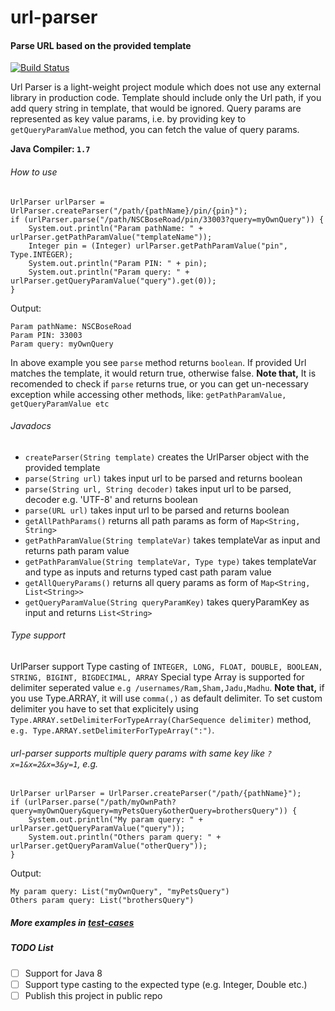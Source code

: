 # url-parser
#### Parse URL based on the provided template

[![Build Status](https://travis-ci.org/avirup-nandi/url-parser.svg?branch=master)](https://travis-ci.org/avirup-nandi/url-parser)

Url Parser is a light-weight project module which does not use any external library in production code.
Template should include only the Url path, if you add query string in template, that would be ignored.
Query params are represented as key value params, i.e. by providing key to `getQueryParamValue` method, you can fetch the value of query params.

**Java Compiler: `1.7`**
###### How to use
```
UrlParser urlParser = UrlParser.createParser("/path/{pathName}/pin/{pin}");
if (urlParser.parse("/path/NSCBoseRoad/pin/33003?query=myOwnQuery")) {
    System.out.println("Param pathName: " + urlParser.getPathParamValue("templateName"));
    Integer pin = (Integer) urlParser.getPathParamValue("pin", Type.INTEGER);
    System.out.println("Param PIN: " + pin);
    System.out.println("Param query: " + urlParser.getQueryParamValue("query").get(0));
}
```
Output:
``` 
Param pathName: NSCBoseRoad
Param PIN: 33003
Param query: myOwnQuery
```
In above example you see `parse` method returns `boolean`. If provided Url matches the template, it would return true, otherwise false. **Note that,** It is recomended to check if `parse` returns true, or you can get un-necessary exception while accessing other methods, like: `getPathParamValue, getQueryParamValue etc`

###### Javadocs

- `createParser(String template)` creates the UrlParser object with the provided template
- `parse(String url)` takes input url to be parsed and returns boolean
- `parse(String url, String decoder)` takes input url to be parsed, decoder e.g. 'UTF-8' and returns boolean
- `parse(URL url)` takes input url to be parsed and returns boolean
- `getAllPathParams()` returns all path params as form of `Map<String, String>`
- `getPathParamValue(String templateVar)` takes templateVar as input and returns path param value
- `getPathParamValue(String templateVar, Type type)` takes templateVar and type as inputs and returns typed cast path param value
- `getAllQueryParams()` returns all query params as form of `Map<String, List<String>>`
- `getQueryParamValue(String queryParamKey)` takes queryParamKey as input and returns `List<String>`

###### Type support
UrlParser support Type casting of `INTEGER, LONG, FLOAT, DOUBLE, BOOLEAN, STRING, BIGINT, BIGDECIMAL, ARRAY`
Special type Array is supported for delimiter seperated value `e.g /usernames/Ram,Sham,Jadu,Madhu`. **Note that,** if you use Type.ARRAY, it will use `comma(,)` as default delimiter. To set custom delimiter you have to set that explicitely using `Type.ARRAY.setDelimiterForTypeArray(CharSequence delimiter)` method, `e.g. Type.ARRAY.setDelimiterForTypeArray(":")`.

###### url-parser supports multiple query params with same key like `?x=1&x=2&x=3&y=1`, e.g.
```
UrlParser urlParser = UrlParser.createParser("/path/{pathName}");
if (urlParser.parse("/path/myOwnPath?query=myOwnQuery&query=myPetsQuery&otherQuery=brothersQuery")) {
    System.out.println("My param query: " + urlParser.getQueryParamValue("query"));
    System.out.println("Others param query: " + urlParser.getQueryParamValue("otherQuery"));
}
```
Output:
``` 
My param query: List("myOwnQuery", "myPetsQuery")
Others param query: List("brothersQuery")
```

##### More examples in [test-cases](https://github.com/avirup-nandi/url-parser/tree/master/src/test/java/org/avirup/common/urlparser)

##### TODO List
- [ ] Support for Java 8
- [ ] Support type casting to the expected type (e.g. Integer, Double etc.)
- [ ] Publish this project in public repo
